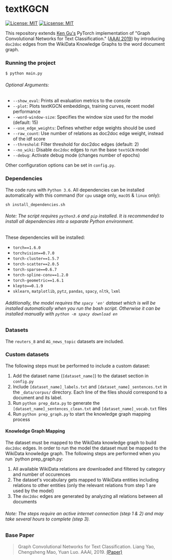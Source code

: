 # textKGCN 
[![License: MIT](https://img.shields.io/badge/License-MIT-green.svg)](https://opensource.org/licenses/MIT)
[![Licsense: MIT](https://img.shields.io/static/v1?label=Python&message=3.6&color=blue)](https://opensource.org/licenses/MIT)

This repository extends [Ken Gu's](https://github.com/codeKgu/Text-GCN) PyTorch implementation of "Graph Convolutional Networks for Text Classification." ([AAAI 2019](https://arxiv.org/abs/1809.05679)) by introducing `doc2doc` edges from the WikiData Knowledge Graphs to the word document graph.


### Running the project
 ```
$ python main.py
```

###### Optional Arguments:
* `--show_eval`: Prints all evaluation metrics to the console
* `--plot`: Plots textKGCN embeddings, training curves, recent model performance
* `--word-window-size`: Specifies the window size used for the model (default: 15)
* `--use_edge_weights`: Defines whether edge weights should be used 
* `--raw_count`: Use number of relations as doc2doc edge weight, instead of the idf score
* `--threshold`: Filter threshold for doc2doc edges (default: 2)
* `--no_wiki`: Disable `doc2doc` edges to run the base `textGCN` model
* `--debug`: Activate debug mode (changes number of epochs)

Other configuration options can be set in `config.py`.

### Dependencies
The code runs with `Python 3.6`.
All dependencies can be installed automatically with this command (for `cpu` usage only, `macOS` & `linux` only): 
 ```
 sh install_dependencies.sh
```
###### Note: The script requires `python3.6` and `pip` installed. It is recommended to install all dependencies into a separate Python environment.

These dependencies will be installed:
* `torch==1.6.0`
* `torchvision==0.7.0`
* `torch-cluster==1.5.7`
* `torch-scatter==2.0.5`
* `torch-sparse==0.6.7`
* `torch-spline-conv==1.2.0`
* `torch-geometric==1.6.1`
* `klepto==0.1.9`
* `sklearn`, `matplotlib`, `pytz`, `pandas`, `spacy`, `nltk`, `lxml`
###### Additionally, the model requires the `spacy 'en'` dataset which is will be installed automatically when you run the bash script. Otherwise it can be installed manually with `python -m spacy download en`

### Datasets
The `reuters_8` and `AG_news_topic` datasets are included.

### Custom datasets
The following steps must be performed to include a custom dataset:
1. Add the dataset name (`[dataset_name]`) to the dataset section in `config.py`
2. Include `[dataset_name]_labels.txt` and `[dataset_name]_sentences.txt` in the `_data/corpus/` directory. Each line of the files should correspond to a document and its label.
3. Run `python prep_data.py` to generate the `[dataset_name]_sentences_clean.txt` and `[dataset_name]_vocab.txt` files
4. Run `python prep_graph.py` to start the knowledge graph mapping process 

#### Knowledge Graph Mapping
The dataset must be mapped to the WikiData knowledge graph to build `doc2doc` edges.
In order to run the model the dataset must be mapped to the WikiData knowledge graph.
The following steps are performed when you run `python prep_graph.py:
1. All available WikiData relations are downloaded and filtered by category and number of occurences
2. The dataset's vocabulary gets mapped to WikiData entities including relations to other entities (only the relevant relations from step 1 are used by the model)
3. The `doc2doc` edges are generated by analyzing all relations between all documents
 
###### Note: The steps require an active internet connection (step 1 & 2) and may take several hours to complete (step 3).

### Base Paper
> Graph Convolutional Networks for Text Classification. 
> Liang Yao, Chengsheng Mao, Yuan Luo.
> AAAI, 2019. [\(Paper\)](https://arxiv.org/abs/1809.05679)


